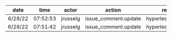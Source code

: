 | date    | time     | actor    | action               | repo             | user | data.team | data.new_repo_permission | data.old_repo_permission |
| ------- | -------- | -------- | -------------------- | ---------------- | ---- | --------- | ------------------------ | ------------------------ |
| 6/28/22 | 07:52:53 | jrusselg | issue_comment.update | hyperledger/besu |      |           |                          |                          |
| 6/28/22 | 07:51:42 | jrusselg | issue_comment.update | hyperledger/besu |      |           |                          |                          |
